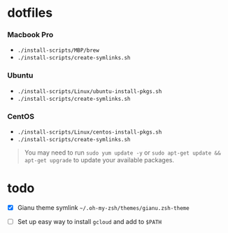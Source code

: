 # dotfiles

### Macbook Pro
- `./install-scripts/MBP/brew`
- `./install-scripts/create-symlinks.sh`

### Ubuntu
- `./install-scripts/Linux/ubuntu-install-pkgs.sh`
- `./install-scripts/create-symlinks.sh`

### CentOS
- `./install-scripts/Linux/centos-install-pkgs.sh`
- `./install-scripts/create-symlinks.sh`

> You may need to run `sudo yum update -y` or `sudo apt-get update && apt-get upgrade` to update your available packages.

# todo
- [x] Gianu theme symlink `~/.oh-my-zsh/themes/gianu.zsh-theme`
- [ ] Set up easy way to install `gcloud` and add to `$PATH`

